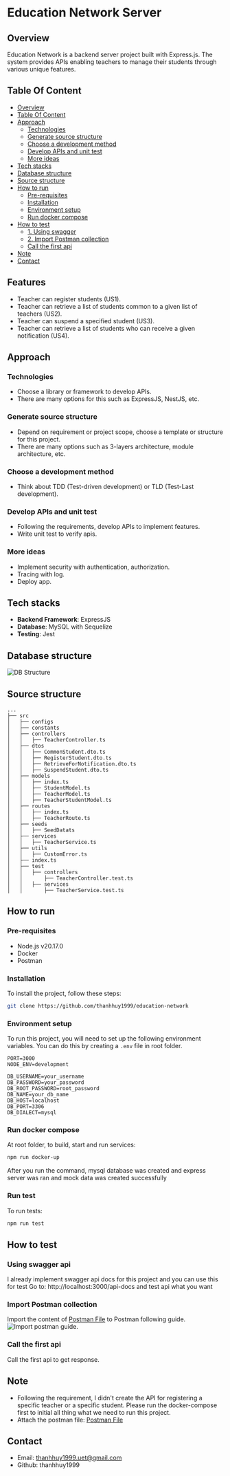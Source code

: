 # Education Network Server

## Overview

Education Network is a backend server project built with Express.js.
The system provides APIs enabling teachers to manage their students through various unique features.

## Table Of Content

- [Overview](#overview)
- [Table Of Content](#table-of-content)
- [Approach](#approach)
  - [Technologies](#technologies)
  - [Generate source structure](#generate-source-structure)
  - [Choose a development method](#choose-a-development-method)
  - [Develop APIs and unit test](#develop-apis-and-unit-test)
  - [More ideas](#more-ideas)
- [Tech stacks](#tech-stacks)
- [Database structure](#database-structure)
- [Source structure](#source-structure)
- [How to run](#how-to-run)
  - [Pre-requisites](#pre-requisites)
  - [Installation](#installation)
  - [Environment setup](#environment-setup)
  - [Run docker compose](#run-docker-compose)
- [How to test](#how-to-test)
  - [1. Using swagger](#using-swagger-api)
  - [2. Import Postman collection](#import-postman-collection)
  - [Call the first api](#call-the-first-api)
- [Note](#note)
- [Contact](#contact)

## Features

- Teacher can register students (US1).
- Teacher can retrieve a list of students common to a given list of teachers (US2).
- Teacher can suspend a specified student (US3).
- Teacher can retrieve a list of students who can receive a given notification (US4).

## Approach

### Technologies

- Choose a library or framework to develop APIs.
- There are many options for this such as ExpressJS, NestJS, etc.

### Generate source structure

- Depend on requirement or project scope, choose a template or structure for this project.
- There are many options such as 3-layers architecture, module architecture, etc.

### Choose a development method

- Think about TDD (Test-driven development) or TLD (Test-Last development).

### Develop APIs and unit test

- Following the requirements, develop APIs to implement features.
- Write unit test to verify apis.

### More ideas

- Implement security with authentication, authorization.
- Tracing with log.
- Deploy app.

## Tech stacks

- **Backend Framework**: ExpressJS
- **Database**: MySQL with Sequelize
- **Testing**: Jest

## Database structure

![DB Structure](./images/db-structure.png)

## Source structure

```tree
...
├── src
│   ├── configs
│   ├── constants
│   ├── controllers
│   │   ├── TeacherController.ts
│   ├── dtos
│   │   ├── CommonStudent.dto.ts
│   │   ├── RegisterStudent.dto.ts
│   │   ├── RetrieveForNotification.dto.ts
│   │   ├── SuspendStudent.dto.ts
│   ├── models
│   │   ├── index.ts
│   │   ├── StudentModel.ts
│   │   ├── TeacherModel.ts
│   │   ├── TeacherStudentModel.ts
│   ├── routes
│   │   ├── index.ts
│   │   ├── TeacherRoute.ts
│   ├── seeds
│   │   ├── SeedDatats
│   ├── services
│   │   ├── TeacherService.ts
│   ├── utils
│   │   ├── CustomError.ts
│   ├── index.ts
│   ├── test
│   │   ├── controllers
│   │       ├── TeacherController.test.ts
│   │   ├── services
│   │       ├── TeacherService.test.ts
```

## How to run

### Pre-requisites

- Node.js v20.17.0
- Docker
- Postman

### Installation

To install the project, follow these steps:

```bash
git clone https://github.com/thanhhuy1999/education-network
```

### Environment setup

To run this project, you will need to set up the following environment variables. You can do this by creating a `.env` file in root folder.

```plaintext
PORT=3000
NODE_ENV=development

DB_USERNAME=your_username
DB_PASSWORD=your_password
DB_ROOT_PASSWORD=root_password
DB_NAME=your_db_name
DB_HOST=localhost
DB_PORT=3306
DB_DIALECT=mysql

```

### Run docker compose

At root folder, to build, start and run services:

```bash
npm run docker-up
```

After you run the command, mysql database was created and express server was ran and mock data was created successfully

### Run test

To run tests:

```bash
npm run test
```

## How to test

### Using swagger api

I already implement swagger api docs for this project and you can use this for test
Go to: http://localhost:3000/api-docs and test api what you want

### Import Postman collection

Import the content of [Postman File](./TeacherStudent.postman_collection.json) to Postman following guide.
![Import postman guide](./images/guide-import-postman.png).

### Call the first api

Call the first api to get response.

## Note

- Following the requirement, I didn't create the API for registering a specific teacher or a specific student. Please run the docker-compose first to initial all thing what we need to run this project.
- Attach the postman file: [Postman File](./TeacherStudent.postman_collection.json)

## Contact

- Email: thanhhuy1999.uet@gmail.com
- Github: thanhhuy1999
